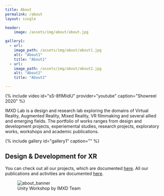 ```yaml
---
title: About
permalink: /about
layout: single

header:
    image: /assets/img/about/about.jpg

gallery1:
  - url: 
    image_path: /assets/img/about/about1.jpg
    alt: "About1"
    title: "About1"
  - url: 
    image_path: /assets/img/about/about2.jpg
    alt: "About2"
    title: "About2"

---
```


{% include video id="sS-8flMIidU" provider="youtube" caption="Showreel 2020" %}

IMXD Lab is a design and research lab exploring the domains of Virtual Reality, Augmented Reality, Mixed Reality, VR filmmaking and several allied and emerging fields. The portfolio of works ranges from design and development projects, experiemental studies, research projects, exploratory works, workshops and academic publications.

{% include gallery id="gallery1" caption="" %}

## Design & Development for XR

You can check out all our projects, which are documented [here](/projects).
All our publications and activities are documented [here](/publications). 

<figure class="align-center" style="width:100%;">
  <img src="{{ site.url }}{{ site.baseurl }}/assets/img/about/about3.jpg" alt="about_banner">
    <figcaption>Unity Workshop by IMXD Team</figcaption>
</figure> 
